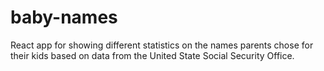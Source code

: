 # baby-names
React app for showing different statistics on the names parents chose for their kids based on data from the United State Social Security Office. 
